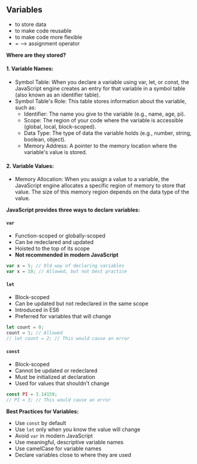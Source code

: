 ## Variables
- to store data
- to make code reusable
- to make code more flexible
- = --> assignment operator

**Where are they stored?**
#### 1. Variable Names:

- Symbol Table: When you declare a variable using var, let, or const, the JavaScript engine creates an entry for that variable in a symbol table (also known as an identifier table).
- Symbol Table's Role: This table stores information about the variable, such as:
  - Identifier: The name you give to the variable (e.g., name, age, pi).
  - Scope: The region of your code where the variable is accessible (global, local, block-scoped).
  - Data Type: The type of data the variable holds (e.g., number, string, boolean, object).
  - Memory Address: A pointer to the memory location where the variable's value is stored.

#### 2. Variable Values:

- Memory Allocation: When you assign a value to a variable, the JavaScript engine allocates a specific region of memory to store that value. The size of this memory region depends on the data type of the value.

**JavaScript provides three ways to declare variables:**

#### `var`
- Function-scoped or globally-scoped
- Can be redeclared and updated
- Hoisted to the top of its scope
- **Not recommended in modern JavaScript**

```javascript
var x = 5; // Old way of declaring variables
var x = 10; // Allowed, but not best practice
```

#### `let`
- Block-scoped
- Can be updated but not redeclared in the same scope
- Introduced in ES6
- Preferred for variables that will change

```javascript
let count = 0;
count = 1; // Allowed
// let count = 2; // This would cause an error
```

#### `const`
- Block-scoped
- Cannot be updated or redeclared
- Must be initialized at declaration
- Used for values that shouldn't change

```javascript
const PI = 3.14159;
// PI = 3; // This would cause an error
```

**Best Practices for Variables:**
- Use `const` by default
- Use `let` only when you know the value will change
- Avoid `var` in modern JavaScript
- Use meaningful, descriptive variable names
- Use camelCase for variable names
- Declare variables close to where they are used